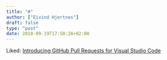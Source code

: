 ```yaml
---
title: "#"
author: ["Eivind Hjertnes"]
draft: false
type: "post"
date: 2018-09-19T17:50:28+02:00
---
```


Liked:
[Introducing
GitHub Pull Requests for Visual Studio Code](https://code.visualstudio.com/blogs/2018/09/10/introducing-github-pullrequests)
